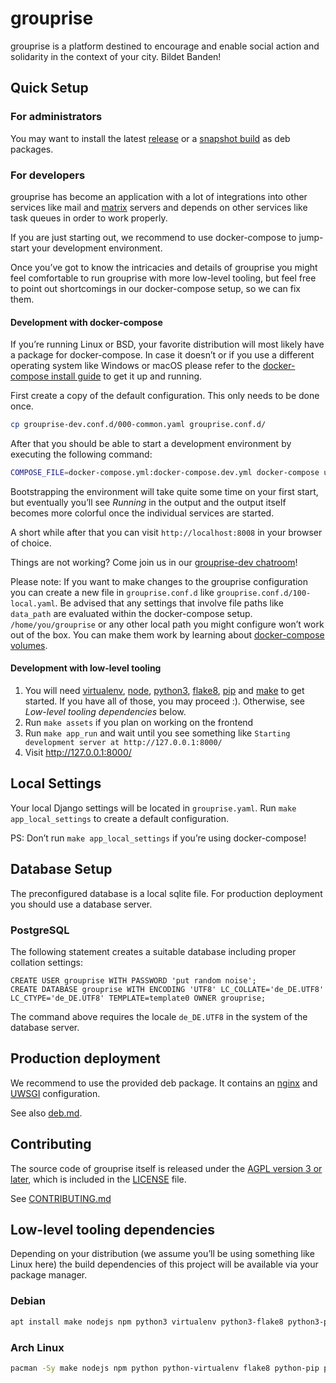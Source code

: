 # grouprise

grouprise is a platform destined to encourage and enable social action and solidarity in the context of your city. Bildet Banden!

## Quick Setup

### For administrators
You may want to install the latest [release](./-/blob/main/docs/deployment/deb.md) or a [snapshot build](https://git.hack-hro.de/grouprise/grouprise/builds/artifacts/main/raw/build/debian/export/grouprise.deb?job=deb-package) as deb packages.

### For developers

grouprise has become an application with a lot of integrations into other services
like mail and [matrix](https://matrix.org/) servers and depends on other services
like task queues in order to work properly.

If you are just starting out, we recommend to use docker-compose
to jump-start your development environment.

Once you’ve got to know the intricacies and details of grouprise you might
feel comfortable to run grouprise with more low-level tooling,
but feel free to point out shortcomings in our docker-compose setup,
so we can fix them.

#### Development with docker-compose

If you’re running Linux or BSD, your favorite distribution will most
likely have a package for docker-compose. In case it doesn’t or if you
use a different operating system like Windows or macOS please
refer to the [docker-compose install guide](https://docs.docker.com/compose/install/)
to get it up and running.

First create a copy of the default configuration.
This only needs to be done once.

```sh
cp grouprise-dev.conf.d/000-common.yaml grouprise.conf.d/
```

After that you should be able to start a development environment by
executing the following command:

```sh
COMPOSE_FILE=docker-compose.yml:docker-compose.dev.yml docker-compose up --build
```

Bootstrapping the environment will take quite some time on your first start,
but eventually you’ll see *Running* in the output and the output itself
becomes more colorful once the individual services are started.

A short while after that you can visit `http://localhost:8008` in your browser
of choice.

Things are not working? Come join us in our
[grouprise-dev chatroom](https://matrix.to/#/#grouprise-dev:systemausfall.org)!

Please note: If you want to make changes to the grouprise configuration you
can create a new file in `grouprise.conf.d` like `grouprise.conf.d/100-local.yaml`.
Be advised that any settings that involve file paths like `data_path` are evaluated
within the docker-compose setup. `/home/you/grouprise` or any other local path
you might configure won’t work out of the box. You can make them work by learning
about [docker-compose volumes](https://docs.docker.com/storage/volumes/#use-a-volume-with-docker-compose).

#### Development with low-level tooling

1. You will need [virtualenv](https://virtualenv.pypa.io/en/stable/),
   [node](https://nodejs.org/en/),
   [python3](https://www.python.org/),
   [flake8](http://flake8.pycqa.org/en/latest/),
   [pip](https://pip.pypa.io/en/stable/) and
   [make](https://www.gnu.org/software/make/) to get started.
   If you have all of those, you may proceed :).
   Otherwise, see *Low-level tooling dependencies* below.
2. Run `make assets` if you plan on working on the frontend
3. Run `make app_run` and wait until you see something like
   `Starting development server at http://127.0.0.1:8000/`
4. Visit http://127.0.0.1:8000/


## Local Settings

Your local Django settings will be located in `grouprise.yaml`.
Run `make app_local_settings` to create a default configuration.

PS: Don’t run `make app_local_settings` if you’re using docker-compose!

## Database Setup

The preconfigured database is a local sqlite file.
For production deployment you should use a database server.

### PostgreSQL

The following statement creates a suitable database including proper collation settings:

    CREATE USER grouprise WITH PASSWORD 'put random noise';
    CREATE DATABASE grouprise WITH ENCODING 'UTF8' LC_COLLATE='de_DE.UTF8' LC_CTYPE='de_DE.UTF8' TEMPLATE=template0 OWNER grouprise;

The command above requires the locale `de_DE.UTF8` in the system of the database server.


## Production deployment

We recommend to use the provided deb package.
It contains an [nginx](nginx.org/) and [UWSGI](https://projects.unbit.it/uwsgi/) configuration.

See also [deb.md](./docs/deployment/deb.md).


## Contributing

The source code of grouprise itself is released under the [AGPL version 3 or later](LICENSE),
which is included in the [LICENSE](LICENSE) file.

See [CONTRIBUTING.md](./CONTRIBUTING.md)


## Low-level tooling dependencies

Depending on your distribution (we assume you’ll be using something like Linux here) the build dependencies of this project will be available via your package manager.

### Debian
```sh
apt install make nodejs npm python3 virtualenv python3-flake8 python3-pip python3-sphinx python3-recommonmark python3-xapian
```

### Arch Linux
```sh
pacman -Sy make nodejs npm python python-virtualenv flake8 python-pip python-sphinx python-recommonmark python-xapian
```
